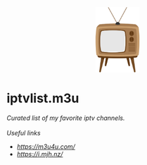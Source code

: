 <p align="center"><a href="https://github.com/lenadlm/iptv.m3u/" target="_blank"><img width="100" src="tv.png" alt="logo"/></a></p>

# iptvlist.m3u
<i>Curated list of my favorite iptv channels.<i> 
<br></br>
<i>Useful links<i>


<ul>
  <li> <a href="https://m3u4u.com/" target="_blank">https://m3u4u.com/</a> </li>
  <li> <a href="https://i.mjh.nz" target="_blank">https://i.mjh.nz/</a> </li>
</ul>
